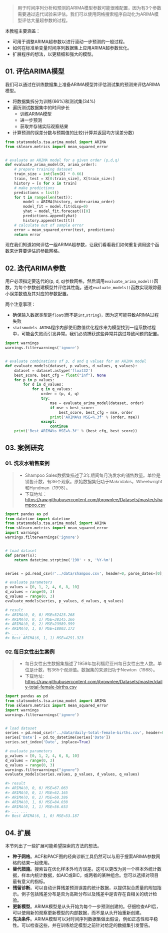 > 用于时间序列分析和预测的ARIMA模型参数可能很难配置，因为有3个参数需要通过迭代试验来评估。我们可以使用网格搜索程序自动化为ARIMA模型评估大量超参数的过程。

本教程主要涵盖：

- 可用于调整ARIMA超参数以进行滚动一步预测的一般过程。
- 如何在标准单变量时间序列数据集上应用ARIMA超参数优化。
- 扩展程序的想法，以更精细和强大的模型。

## 01. 评估ARIMA模型
我们可以通过在训练数据集上准备ARIMA模型并评估测试集的预测来评估ARIMA模型。
- 将数据集拆分为训练(66%)和测试集(34%)
- 遍历测试数据集中的时间步长
    - 训练ARIMA模型
    - 进一步预测
    - 获取并存储实际观察结果
- 计算预测的误差分数与预期值的比较(计算并返回均方误差分数)

```py
from statsmodels.tsa.arima_model import ARIMA
from sklearn.metrics import mean_squared_error


# evaluate an ARIMA model for a given order (p,d,q)
def evaluate_arima_model(X, arima_order):
    # prepare training dataset
    train_size = int(len(X) * 0.66)
    train, test = X[0:train_size], X[train_size:]
    history = [x for x in train]
    # make predictions
    predictions = list()
    for t in range(len(test)):
        model = ARIMA(history, order=arima_order)
        model_fit = model.fit(disp=0)
        yhat = model_fit.forecast()[0]
        predictions.append(yhat)
        history.append(test[t])
    # calculate out of sample error
    error = mean_squared_error(test, predictions)
    return error
```
现在我们知道如何评估一组ARIMA超参数，让我们看看我们如何重复调用这个函数来计算要评估的参数网格。 

## 02. 迭代ARIMA参数
用户必须指定要迭代的(p, d, q)参数网格，然后调用`evaluate_arima_model()`函数，为每个参数创建模型并评估其性能。通过`evaluate_models()`函数实现跟踪最小误差数值及其对应的参数配置。

两个注意事项：
- 确保输入数据类型是`float`(而不是`int`,`string`)，因为这可能导致ARIMA过程失败
- `statsmodels ARIMA`程序内部使用数值优化程序来为模型找到一组系数过程中，可能会失败而引发异常。我们必须捕获这些异常并跳过导致问题的配置。
```py
import warnings
warnings.filterwarnings('ignore')


# evaluate combinations of p, d and q values for an ARIMA model
def evaluate_models(dataset, p_values, d_values, q_values):
    dataset = dataset.astype('float32')
    best_score, best_cfg = float("inf"), None
    for p in p_values:
        for d in d_values:
            for q in q_values:
                order = (p, d, q)
                try:
                    mse = evaluate_arima_model(dataset, order)
                    if mse < best_score:
                        best_score, best_cfg = mse, order
                    print('ARIMA%s MSE=%.3f' % (order, mse))
                except:
                    continue
    print('Best ARIMA%s MSE=%.3f' % (best_cfg, best_score))
```

## 03. 案例研究
### 01. 洗发水销售案例
> - Shampoo Sales数据集描述了3年期间每月洗发水的销售数量。单位是销售计数，有36个观察。原始数据集归功于Makridakis，Wheelwright和Hyndman（1998）。
> - 下载地址：https://raw.githubusercontent.com/jbrownlee/Datasets/master/shampoo.csv

```py
import pandas as pd
from datetime import datetime
from statsmodels.tsa.arima_model import ARIMA
from sklearn.metrics import mean_squared_error
import warnings
warnings.filterwarnings('ignore')


# load dataset
def parser(x):
    return datetime.strptime('190' + x, '%Y-%m')


series = pd.read_csv(r'../data/shampoo.csv', header=0, parse_dates=[0], index_col=0, squeeze=True, date_parser=parser)

# evaluate parameters
p_values = [0, 1, 2, 4, 6, 8, 10]
d_values = range(0, 3)
q_values = range(0, 3)
evaluate_models(series, p_values, d_values, q_values)

# result
#> ARIMA(0, 0, 0) MSE=52425.268
#> ARIMA(0, 0, 1) MSE=38145.166
#> ARIMA(0, 0, 2) MSE=23989.599
#> ARIMA(0, 1, 0) MSE=18003.173
#> ... ...
#> Best ARIMA(6, 1, 1) MSE=4291.323
```

### 02.每日女性出生案例
> - 每日女性出生数据集描述了1959年加利福尼亚州每日女性出生人数。单位是计数，有365个观测值。数据集的来源归功于Newton（1988）。
> - 下载地址: https://raw.githubusercontent.com/jbrownlee/Datasets/master/daily-total-female-births.csv

```py
import pandas as pd
from statsmodels.tsa.arima_model import ARIMA
from sklearn.metrics import mean_squared_error
import warnings
warnings.filterwarnings('ignore')


# load dataset
series = pd.read_csv(r'../data/daily-total-female-births.csv', header=0)
series['Date'] = pd.to_datetime(series['Date'])
series.set_index('Date', inplace=True)

# evaluate parameters
p_values = [0, 1, 2, 4, 6, 8, 10]
d_values = range(0, 3)
q_values = range(0, 3)
warnings.filterwarnings("ignore")
evaluate_models(series.values, p_values, d_values, q_values)

#> result
#> ARIMA(0, 0, 0) MSE=67.063
#> ARIMA(0, 0, 1) MSE=62.165
#> ARIMA(0, 0, 2) MSE=60.386
#> ARIMA(0, 1, 0) MSE=84.038
#> ARIMA(0, 1, 1) MSE=56.653
#> ... ...
#> Best ARIMA(6, 1, 0) MSE=53.187
```

## 04. 扩展
本节列出了一些扩展可能希望探索的方法的想法。

- **种子网格**。ACF和PACF图的经典诊断工具仍然可以与用于搜索ARIMA参数网格的结果一起使用。
- **替代措施**。搜索旨在优化样本外均方误差。这可以更改为另一个样本外统计数据，样本内统计数据，如AIC或BIC，或两者的某种组合。您可以选择对项目最有意义的指标。
- **残留诊断**。可以自动计算残差预测误差的统计数据，以提供拟合质量的附加指示。例子包括残差分布是否为高斯分布以及残差中是否存在自相关的统计检验。
- **更新模型**。ARIMA模型是从头开始为每个一步预测创建的。仔细检查API后，可以使用新的观察更新模型的内部数据，而不是从头开始重新创建。
- **先决条件**。ARIMA模型可以对时间序列数据集做出假设，例如正态性和平稳性。可以检查这些，并在训练给定模型之前针对给定的数据集引发警告。
